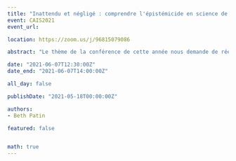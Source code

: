```yaml
---
title: "Inattendu et négligé : comprendre l'épistémicide en science de l'information"
event: CAIS2021
event_url: 

location: https://zoom.us/j/96815079086

abstract: "Le thème de la conférence de cette année nous demande de réexaminer notre travail en cherchant des voix et des savoirs ignorés, insuffisamment cités et émergents, ainsi que des méthodologies, des partenariats et des relations porteurs de changement, dans et au-delà de notre domaine. En effet, les professions de l'information ont besoin d'un changement de paradigme pour examiner les façons dont nous avons systématiquement miné les systèmes de connaissances qui échappent aux traditions occidentales. L'épistémicide est le meurtre, la réduction au silence, l'annihilation ou la dévalorisation d'un système de connaissances. L'épistémicide survient lorsque les injustices épistémiques sont persistantes, systématiques et fonctionnent collectivement comme une oppression structurée de modes particuliers de connaissance. La lutte contre l'épistémicide est essentielle car, en tant que professionnel.le.s de l’information, nous nous occupons de gérer les connaissances de tous les domaines. Nous devons rendre des comptes avant que le paradigme puisse vraiment changer ; s'il n'y a pas de reconnaissance de l'injustice, il n'y a pas de place pour la justice."

date: "2021-06-07T12:30:00Z"
date_end: "2021-06-07T14:00:00Z"

all_day: false

publishDate: "2021-05-18T00:00:00Z"

authors:
- Beth Patin

featured: false


math: true
---
```

